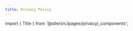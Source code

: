 ```yaml
---
title: Privacy Policy
---
```


import { Title } from '@site/src/pages/privacy/\_components';

<Title title="Privacy Policy" description="When you use our services, you’re trusting us with your information. We understand this is a big responsibility and work hard to protect your information and put you in control." />

## Introduction

Although the information might be collected to improve application and service quality, we take your privacy seriously. To better protect your privacy we provide this privacy policy notice describing the way your personal information is collected, processed, stored, and used.

## How to Read This Privacy Policy

Privacy policies are often lengthy and difficult to read. We will mark some content to make it easier for you to read.

:::tip

The content marked "green" indicates that it is for you.

:::

:::warning

Annotated with "yellow" indicates that you might need extra attention.

:::

:::danger

The content marked "red" indicates that you may need extra attention as it might be against you.

:::

## Revision Strategy

We reserve the right to modify, amend or update this policy at any time. The current version will always be posted on our Privacy Policy page.

:::warning

If you click the "Refresh" button in your browser and the "Last Updated" date remains the same, you can assume that there is no change to this policy.

:::

A change in the "Last Updated" date indicates that the policy has been updated or edited, and the updated or edited version replaces any previous version immediately after it is released.

Browsers, Internet Service Providers (ISPs), CDNs, and other organizations or individuals may cache our pages for bandwidth savings or other reasons, in which case you should refresh the cache yourself to check for the latest privacy policy. If the content of the page caused by the cache does not match the actual content, it should be based on what we provide.

## Interpretation and Definitions

### Interpretation

The words of which the initial letter is capitalized have meanings defined under the following conditions. The following definitions shall have the same meaning regardless of whether they appear in singular or plural.

### Definitions

- **Account** means a unique account created for You to access our Service or parts of our Service.
- **We** (also referred to as either "**Us**" or "**Our**" in this policy) refers to the owner of the provided Services. For the purpose of the GDPR, "We" are the Data Controller.
- **Cookies** are a small piece of data that the server sends to the user's browser and is stored at the user-side locally. It may contain an anonymous unique identifier that is carried and sent to the server the next time the browser re-initiates a request to the same server. Usually, it is used to tell the server whether different requests are from the same browser/user, such as keeping the user's login status.
- **Customers** (also referred to as either "**Your**" or "**Your**" in this policy) are those who utilize the services. Under GDPR (General Data Protection Regulation), You can be referred to as the "**Data Subject**" or as the "**User**" as you are the individual using the Service.
- **Data Controller** for the purposes of the GDPR (General Data Protection Regulation), refers to "We" as the legal person which alone or jointly with others determines the purposes and means of the processing of the Personal Information.
- **End-Users** are who interact with our Service through the websites of our Integrators.
- **Integrators** are those who incorporate our Service into their website or service.
- **Personal Information** (also referred to as "**Personal Data**" in this policy), is any information recorded in an electric form or other forms that can identify an individual itself or when it is associated with other information. If the subject of several acts can be identified as the same person by a single piece of information (with or without simple assistance), then the information will be considered as Personal Information, and vice versa.
- **Personal Identifiable Information** is one type of Personal Information. If it is possible to directly identify, contact or accurately locate the corresponding single specific natural person through a single piece of information (without any assistance), then the information will be considered as Personal Identifiable Information, and vice versa. Personal Identifiable Information includes, without limitation, the individual's name, date of birth, identification card number or SSN, biometric identifier (e.g. photographs, fingerprints, palm prints, iris, etc.), address, telephone number, precise coordinates, etc.

:::warning

Your IP address will be desensitized and obscured during the process of de-identified, anonymized, desensitized and aggregated, thus we treat it as personal information rather than personal identifiable information.

:::

- **Non-personal Information** is any information recorded but cannot be directly linked to any particular individual by itself. Usually, this kind of information will be aggregated into categories, thus it is almost impossible to use this information to restore any personally relevant data about a particular individual.

:::tip

Notes that the use of Non-personal Information in combination with Personal Information will be treated as the use of Personal Information.

:::

- **Service** (also referred to as "**The Services We Provided**" in this policy) include, without limitation, websites, online services, interactive applications, and email.
- **Unique Identifier**, (sometimes called a unique ID or **UUID**) is a string of characters that is incorporated into a device by the manufacturer or server and can be used to uniquely identify the device or user.
- **Usage Data** (also referred to as "**Analytics Information**" in this policy) refers to data collected automatically, either generated by the use of the Service or from the Service infrastructure itself (for example, the duration of a page visit). Typically we treat the information as Personal Information.

## Information We Collect

We collect information from individuals who interact with our Sites and Services, including Integrators, Customers, and End-Users.

We collect the following categories of information:

### Personal Information

We collect from our current and prospective Integrators and Customers when they give it directly to us (for example, by filling in a form when signing up for an account, or applying to receive email notifications from us). We may also verify the identity of our Integrators and Customers by comparing personal information against third-party databases or official legal documents.

### Analytics Information

Information collected automatically as a result of an Integrator’s or Customer's use of the Sites or the Services. Some Analytics Information is collected on our behalf by third parties we engage for that purpose, and some Analytics Information is collected through a variety of tracking technologies, including cookies:

- The referrer, frequency, date and the time of your accessing, the clickstream data, the time you spent, the browser you use
- Device brand, vendor, model, factor, screen size and operating systems.
- Network operator and **location in province level**
- Application or website startup and loading speed, critical operation timing
- Application or website critical errors and related error information that **doesn't include any personal information**

:::warning

According to the definition of "Personal Information" and "Non-personal Information", this information **will not be considered as Personal Information**.

:::

:::tip

If we need certain files for investigating some specific application errors, we will contact you. Files won't be uploaded automatically unless you permitted.

:::

:::warning

Besides that, like most Internet services, we also automatically collect certain information, such as your IP address and HTTP request headers. Usually, we use this information to protect our services from being infringed. For example, we will use this information in our Web Application Firewall. Usually, this kind of information will be stored log files and will be deleted within the certain time limit.

:::

### Personal Identifiable Information

:::tip

We **do not knowingly, actively and proactively and** collect **any Personal Identifiable Information** through the Service we provide. **Never.**

:::

## How we collect your information

:::danger

The services we provided might use Cookies and other technologies such as pixel tags, web beacons, HTML5 fingerprint, TLS Handshake fingerprint, etc.

:::

We use those technologies to help us better understand the behavior of our users, distinguish between natural persons and automated software, to tell us which parts of our website are being viewed.

### Cookies or Browser Cookies

You can instruct Your browser to refuse all Cookies or to indicate when a Cookie is being sent. If you would prefer to block cookies or other tracking technologies, most browsers and mobile devices all you to change your settings so as to notify you when you receive cookies or other tracking technologies are being used, and to choose whether or not to accept/allow it. Most browsers also allow you to disable or delete existing cookies or to automatically reject future cookies. You may also use third-party tools, including browser plug-ins and extensions, to control your cookie preferences. Note, however, that if you disable all cookies, some portions of our Sites may not function properly. Unless you have adjusted Your browser setting so that it will refuse Cookies, our Service may use Cookies.

### Flash Cookies

Certain features of our Service may use local stored objects (or Flash Cookies) to collect and store information about Your preferences or Your activity on our Service.

### Web Beacons

Certain sections of our Service and our emails may contain small electronic files known as web beacons (also referred to as clear gifs, pixel tags, and single-pixel gifs) that permit us, for example, to count users who have visited those pages or opened an email and for other related website statistics.

### Third-Party Analytics and Tracking Technologies

As discussed above, we (and our third-party vendors) collect Analytics Information in part through the use of cookies, web beacons, and other tracking technologies. In some instances, we work with third-party vendors to employ cookies for the purposes of collecting Analytics Information.

- We use Sentry to collect debugging data when a user experiences an error. For information on how Sentry collects and processes data, please see [Sentry's Privacy Policy](https://sentry.io/privacy/).
- We use Cloudflare to optimize our web traffic and protect us from online attack. For information on how Cloudflare collects and processes data, please see [Cloudflare's Privacy Policy](https://www.cloudflare.com/privacypolicy/).
- We use Google Analytics to track and report website traffic, and monitor the use of our Service. This data might be shared with other Google services. Google may use the collected data to contextualize and personalize the ads of its own advertising network. For information on how Google uses the collected data, please see [Google's Privacy Policy](https://policies.google.com/privacy).

## How We Transmit, Process, Store and Protect Information Collected

:::tip

The online services we provided use encryption technologies such as Transport Layer Security (TLS) to protect collected information during transmission so that it won't be theft by the Man-in-the-Middle.

The information we collected will be aggregated into categories. Any information that is not required for those purpose described in the policy will be deleted, de-identified, anonymized, or desensitized during the aggregation process.

Analytical information will be stored in computer systems with limited, authorization-required access rights that are protected by mathematical algorithmic encryption and/or physical security measures that cannot be cracked in modern computer systems in a short period of time. Among the facilities. We store the data in encrypted form, as we use third-party storage services.

:::

Unfortunately, no security measures are 100% foolproof, and as such no network or system (including ours) can be guaranteed to be 100% secure against destruction, loss, alteration, unauthorized disclosure of, or access to the information we collect and store. If you believe your information may not be secure for any reason, please contact us immediately at: `secure <{a}> lailai.one`

:::warning

We will store the information for the purposes described in this Privacy Policy. Usually, this information will be deleted after the purpose has been fulfilled or unless being required by law or regulation.

:::

## How We Use Information

We generally use this information for internal purposes such as auditing, data analysis, research, etc.; to protect our services from intrusion; to administer the website; to understand user behavior on the website; to understand and analyze trends; to gather information about the overall audience characteristics of our user base; to create, develop and improve the services we provide. Specifically:

- To administer Integrator and Customer accounts and provide the Service. We use Personal Information in order to associate specific accounts with Integrators and Customers and provide them the Service, respond to requests or inquiries, provide support or technical assistance, and facilitate payments.
- To improve to Site and the Service. We use Analytics Information to improve our existing and develop new services and offerings and to customize existing and future product offerings.
- To derive market insights. We use Analytics Information to analyze the market and conduct business analyses related to the Site and our Services, and for other research purposes.
- To secure our services and systems. We use Analytics Information to secure our systems by identifying potential threats and vulnerabilities and to otherwise protect the information we collect.
- For any legitimate business purpose.

:::tip

Before such information is used for this purpose, it will be deleted,de-identified, anonymized, desensitized, categorized, and aggregated in ways described above that it cannot be reasonably tied to any individual.

:::

:::tip

We **do not use the information we collect for content and advertising**.

:::

## How We Share Information

We share or disclose Personal Information in the following cases:

- Upon direct request from an Integrator to identify the fraud risk of a specific network request or IP address, or otherwise where specific consent was given.
- With vendors, we engage to provide essential aspects of the Sites and the Service, such as data storage, hosting, and Analytics, and only for those purposes.
- As necessary to comply with applicable law, including written requests from government agencies or law enforcement, and otherwise to public and private entities in order to protect the rights, privacy, safety, or property of you, us, or others.

:::tip

We would exhaust our legal remedies before complying with such a request, to minimize the information we have to share.

:::

:::tip

**We have never implemented any "back doors" or other access methods in the services we provided. We do not knowingly, actively and proactively disclose any information to any government. Never.**

:::

- With others for any legitimate business purpose, provided the information is deleted, de-identified, anonymized, desensitized, categorized, and aggregated in ways that it cannot be reasonably tied to any individual.

:::tip

We do not share any information with third parties for any content, marketing purposes, or advertising purposes.

:::

## Warranty Disclaimers

:::warning

To the fullest extent permitted by law, the Site and the Service (and any other associated services, information, data, features, and other content or materials) are provided on an “as-is” and “as-available” basis. To the fullest extent permitted by law, IMI excludes all warranties, including but not limited to the implied warranties of merchantability, fitness for a particular purpose, and non-infringement.

:::

## Data Retention

We store your Personal Data securely throughout the life of your account with us. We will only retain your Personal Data for as long as necessary to fulfill the purposes for which we collected it, including for the purposes of satisfying any legal, accounting, or reporting obligations or resolving disputes. The criteria we use to determine storage periods include the applicable contractual provisions that are in force, legal statutory limitation periods, applicable regulatory requirements, and industry standards.

While retention requirements vary by jurisdiction, information about our typical retention periods for different aspects of your Personal Information are described below.

Contact information for marketing purposes is retained on an ongoing basis until you un-subscribe. Thereafter we will add your details to our suppression list indefinitely. Email information collected from Accessibility Users will never be used for marketing purposes.

Records of communications with you (e.g. support tickets opened via email or Twitter) may be kept indefinitely.

Information collected via technical means such as Cookies, webpage counters and other analytics tools is discarded as soon as practical, but may be kept for a limited period of up to one year from expiry of the cookie, typically in a de-identified, anonymized, desensitized, categorized and aggregated form unless we detect potential abuse of our service.

:::warning

If we detect potential abuse of our service, we will retain that information to aid us in preventing future abuse. We are unable to link this information to you, your household, an IP address, or any personal information based on the information stored.

:::

## Cookie Policy (How We Use Cookies and Other Technologies)

### Type of Cookies We Use

Cookies can be "Persistent" or "Session" Cookies. Persistent Cookies remain on your personal computer or mobile device when You go offline, while Session Cookies are deleted as soon as You close your web browser.

We use both session and Persistent Cookies for the purposes set out below:

#### Necessary / Essential Cookies

- Type: Session Cookies / Persistent Cookies
- Administered by: Us

These Cookies are essential to provide You with services available through the Website and to enable You to use some of its features (E.g. Your Login Status). They help to authenticate users and prevent fraudulent use of your accounts. Without these Cookies, the services that You have asked for cannot be provided, and We only use these Cookies to provide You with those services.

#### Functionality Cookies

- Type: Persistent Cookies
- Administered by: Us

These Cookies allow us to remember choices You make when You use the Website, such as remembering your login details or language preference. The purpose of these Cookies is to provide You with a more personal experience and to avoid You having to re-enter your preferences every time You use the Website.

:::warning

We considered the information collected through cookies and other technologies as Non-personal Information, as it is impossible for others to restore any personally relevant data about you through it.

:::

:::tip

We will not use cookie technology to share any of your personal information to any third-party, or to assist third parties in collecting any of your personal information.

:::

#### Tracking and Performance Cookies

- Type: Persistent Cookies
- Administered by: Third-Parties Vendors

These Cookies are used to track information about traffic to the Website and how users use the Website. The information gathered via these Cookies may directly or indirectly identify you as an individual visitor. This is because the information collected is typically linked to a pseudonymous identifier associated with the device you use to access the Website. We may also use these Cookies to test new advertisements, pages, features, or new functionality of the Website to see how our users react to them.

:::tip

We have taken every possible measure to avoid the usage of cookies for tracking and performance analysis purposes. We also have taken every possible measure to prevent third-party vendors from setting cookies for such purposes on your browser or device

:::

### Your Choices Regarding Cookies

If You prefer to avoid the use of Cookies on the Website, first You must disable the use of Cookies in your browser and then delete the Cookies saved in your browser associated with this website. You may use this option for preventing the use of Cookies at any time.

If You do not accept Our Cookies, You may experience some inconvenience in your use of the Website and some features may not function properly.

If You'd like to delete Cookies or instruct your web browser to delete or refuse Cookies, please visit the help pages of your web browser.

- For the Chrome web browser, please visit [this page from Google](https://support.google.com/accounts/answer/32050).
- For the Internet Explorer web browser, please visit [this page from Microsoft](https://support.microsoft.com/kb/278835)
- For the Firefox web browser, please visit [this page from Mozilla](https://support.microsoft.com/kb/278835)
- For the Safari web browser, please visit [this page from Apple](https://support.apple.com/guide/safari/manage-cookies-and-website-data-sfri11471/mac)
- For any other web browser, please visit your web browser's official web pages.

Flash Cookies are not managed by the same browser settings as those used for Browser Cookies. For more information on how You can delete Flash Cookies, please read "Where can I change the settings for disabling, or deleting local shared objects?" available on [Adobe's website](https://helpx.adobe.com/flash-player/kb/disable-local-shared-objects-flash.html#main_Where_can_I_change_the_settings_for_disabling__or_deleting_local_shared_objects_).

## Personal Information from Children

:::tip

Our Sites and Service are not directed to children under the age of 13 and we do not knowingly collect Personal Information from children under the age of 13, although certain third-party vendors that we use, or certain websites that we link to may do so.

:::

These third-party websites have their own terms of use and privacy policies and we encourage parents and legal guardians to monitor their children's Internet usage and instruct their children to never provide information on other websites without their permission.

:::tip

If we learn that we have collected Personal Information of a child under the age of 13, we will take reasonable steps to delete such information from our files as soon as is practicable, unless we have a legal obligation to retain it. Please contact us through `secure <{a}> lailai.one` if you believe we have any information from or about a child under the age of 13.

:::

:::tip

We do not share the personal information of Consumers We actually know are less than 16 years of age, even if We already receive affirmative authorization (the "right to opt-in") from either the Consumer who is between 13 and 16 years of age, or the parent or guardian of a Consumer less than 13 years of age. And consumers may opt-out of future sales at any time. To exercise the right to opt-out, You (or Your authorized representative) may submit a request to Us by contacting Us.

:::

## Cross-Border Data Transfer

Please be aware that your personal data will be transferred to, processed, and stored in the United States. Data protection laws in the U.S. may be different from those in your country of residence. You consent to the transfer of your information, including personal information, to the U.S. as set forth in this Privacy Policy by visiting our Sites or using our Service.

## Use Your Personal Information for New Purposes

We may use your personal information for reasons not described in this Privacy Policy, where we are permitted by law to do so and where the reason is compatible with the purpose for which we collected it. If we need to use your personal information for an unrelated purpose, we may notify you and explain the applicable legal basis for that use. If we have relied upon your consent for a particular use of your personal information, we may seek your consent for any unrelated purpose and allow you to terminate your use of the service at that time if you object.

## Do Not Sell My Personal Information

:::tip

You have the right to opt-out of the sale of Your personal information. However, we do not, and will never sell your personal information. So You don't have to send request to Us.

:::

## Notice to California Residents

This section provides additional details about the personal information we collect about California consumers and the rights afforded to them under the California Consumer Privacy Act or "CCPA".

For the categories of personal information we have collected from you in the preceding 12 months, please see the sections above. We collect this information for the business and commercial purposes described above. In the preceding 12 months, we have shared the following categories of information with third parties for a business purpose:

|       Category of Personal Information        |                                        Examples of Personal Information Shared                                        | Categories of Third-Party Recipients |
| :-------------------------------------------: | :-------------------------------------------------------------------------------------------------------------------: | :----------------------------------: |
|                  Identifiers                  | Unique personal identifier, online identifier, Internet Protocol address, account name, or other similar identifiers. |          Service Providers           |
|            Commercial information             |                          Records of products or services purchased, obtained, or considered                           |          Service Providers           |
| Internet or other electronic network activity |            Information on a consumer's interaction with an internet website, application, or advertisement            |          Service Providers           |

We do not "sell" (as this term is defined in the CCPA) the personal information we collect. Please refer to the section above for more information regarding the types of third-party cookies, if any, that we use.

Subject to certain limitations, the CCPA provides California consumers the right to request to know more details about the categories or specific pieces of personal information we collect (including how we use and disclose this information), to delete their personal information, to opt out of any "sales" that may be occurring, as well as the right to not be discriminated against for exercising these rights.

California consumers may make a request pursuant to their rights under the CCPA by contacting us at `secure.ccpa <{a}> lailai.one`. Please note that you must verify your identity and request before further action is taken, such as by providing your government identification. Consistent with California law, you may designate an authorized agent to make a request on your behalf. In order to designate an authorized agent to make a request on your behalf, you must provide a valid power of attorney, the requester’s valid government-issued identification, and the authorized agent’s valid government-issued identification.

## Notice to EU Data Subjects

We may process Personal Data (Personal Information) under the following conditions:

- Consent: You have given Your consent for processing Personal Data for one or more specific purposes.
- Performance of a contract: Provision of Personal Data is necessary for the performance of an agreement with You and/or for any pre-contractual obligations thereof.
- Legal obligations: Processing Personal Data is necessary for compliance with a legal obligation to which we are subject.
- Vital interests: Processing Personal Data is necessary in order to protect Your vital interests or of another natural person.
- Public interests: Processing Personal Data is related to a task that is carried out in the public interest or in the exercise of official authority vested in us.
- Legitimate interests: Processing Personal Data is necessary for the purposes of the legitimate interests pursued by us.
